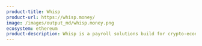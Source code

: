 ```yaml
---
product-title: Whisp
product-url: https://whisp.money/
image: /images/output_md/whisp.money.png
ecosystem: ethereum
product-description: Whisp is a payroll solutions build for crypto-economy. Pay your workers in crypto and automate the record-keeping.
---
```

